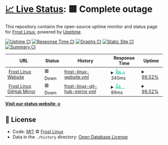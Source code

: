 # [📈 Live Status](https://frost-linux.github.io/uptime): <!--live status--> **🟥 Complete outage**

This repository contains the open-source uptime monitor and status page for [Frost Linux](https://frost-linux.github.io), powered by [Upptime](https://github.com/upptime/upptime).

[![Uptime CI](https://github.com/koj-co/upptime/workflows/Uptime%20CI/badge.svg)](https://github.com/koj-co/upptime/actions?query=workflow%3A%22Uptime+CI%22)
[![Response Time CI](https://github.com/koj-co/upptime/workflows/Response%20Time%20CI/badge.svg)](https://github.com/koj-co/upptime/actions?query=workflow%3A%22Response+Time+CI%22)
[![Graphs CI](https://github.com/koj-co/upptime/workflows/Graphs%20CI/badge.svg)](https://github.com/koj-co/upptime/actions?query=workflow%3A%22Graphs+CI%22)
[![Static Site CI](https://github.com/koj-co/upptime/workflows/Static%20Site%20CI/badge.svg)](https://github.com/koj-co/upptime/actions?query=workflow%3A%22Static+Site+CI%22)
[![Summary CI](https://github.com/koj-co/upptime/workflows/Summary%20CI/badge.svg)](https://github.com/koj-co/upptime/actions?query=workflow%3A%22Summary+CI%22)

<!--start: status pages-->
<!-- This summary is generated by Upptime (https://github.com/upptime/upptime) -->
<!-- Do not edit this manually, your changes will be overwritten -->
<!-- prettier-ignore -->
| URL | Status | History | Response Time | Uptime |
| --- | ------ | ------- | ------------- | ------ |
| <img alt="" src="https://icons.duckduckgo.com/ip3/frost-linux.github.io.ico" height="13"> [Frost Linux Website](https://frost-linux.github.io) | 🟥 Down | [frost-linux-website.yml](https://github.com/frost-linux/uptime/commits/HEAD/history/frost-linux-website.yml) | <details><summary><img alt="Response time graph" src="./graphs/frost-linux-website/response-time-week.png" height="20"> 340ms</summary><br><a href="https://frost-linux.github.io/uptime/history/frost-linux-website"><img alt="Response time 177" src="https://img.shields.io/endpoint?url=https%3A%2F%2Fraw.githubusercontent.com%2Ffrost-linux%2Fuptime%2FHEAD%2Fapi%2Ffrost-linux-website%2Fresponse-time.json"></a><br><a href="https://frost-linux.github.io/uptime/history/frost-linux-website"><img alt="24-hour response time 373" src="https://img.shields.io/endpoint?url=https%3A%2F%2Fraw.githubusercontent.com%2Ffrost-linux%2Fuptime%2FHEAD%2Fapi%2Ffrost-linux-website%2Fresponse-time-day.json"></a><br><a href="https://frost-linux.github.io/uptime/history/frost-linux-website"><img alt="7-day response time 340" src="https://img.shields.io/endpoint?url=https%3A%2F%2Fraw.githubusercontent.com%2Ffrost-linux%2Fuptime%2FHEAD%2Fapi%2Ffrost-linux-website%2Fresponse-time-week.json"></a><br><a href="https://frost-linux.github.io/uptime/history/frost-linux-website"><img alt="30-day response time 279" src="https://img.shields.io/endpoint?url=https%3A%2F%2Fraw.githubusercontent.com%2Ffrost-linux%2Fuptime%2FHEAD%2Fapi%2Ffrost-linux-website%2Fresponse-time-month.json"></a><br><a href="https://frost-linux.github.io/uptime/history/frost-linux-website"><img alt="1-year response time 211" src="https://img.shields.io/endpoint?url=https%3A%2F%2Fraw.githubusercontent.com%2Ffrost-linux%2Fuptime%2FHEAD%2Fapi%2Ffrost-linux-website%2Fresponse-time-year.json"></a></details> | <details><summary><a href="https://frost-linux.github.io/uptime/history/frost-linux-website">99.52%</a></summary><a href="https://frost-linux.github.io/uptime/history/frost-linux-website"><img alt="All-time uptime 99.99%" src="https://img.shields.io/endpoint?url=https%3A%2F%2Fraw.githubusercontent.com%2Ffrost-linux%2Fuptime%2FHEAD%2Fapi%2Ffrost-linux-website%2Fuptime.json"></a><br><a href="https://frost-linux.github.io/uptime/history/frost-linux-website"><img alt="24-hour uptime 96.63%" src="https://img.shields.io/endpoint?url=https%3A%2F%2Fraw.githubusercontent.com%2Ffrost-linux%2Fuptime%2FHEAD%2Fapi%2Ffrost-linux-website%2Fuptime-day.json"></a><br><a href="https://frost-linux.github.io/uptime/history/frost-linux-website"><img alt="7-day uptime 99.52%" src="https://img.shields.io/endpoint?url=https%3A%2F%2Fraw.githubusercontent.com%2Ffrost-linux%2Fuptime%2FHEAD%2Fapi%2Ffrost-linux-website%2Fuptime-week.json"></a><br><a href="https://frost-linux.github.io/uptime/history/frost-linux-website"><img alt="30-day uptime 99.89%" src="https://img.shields.io/endpoint?url=https%3A%2F%2Fraw.githubusercontent.com%2Ffrost-linux%2Fuptime%2FHEAD%2Fapi%2Ffrost-linux-website%2Fuptime-month.json"></a><br><a href="https://frost-linux.github.io/uptime/history/frost-linux-website"><img alt="1-year uptime 99.99%" src="https://img.shields.io/endpoint?url=https%3A%2F%2Fraw.githubusercontent.com%2Ffrost-linux%2Fuptime%2FHEAD%2Fapi%2Ffrost-linux-website%2Fuptime-year.json"></a></details>
| <img alt="" src="https://icons.duckduckgo.com/ip3/frost-linux.github.io.ico" height="13"> [Frost Linux GitHub Mirror](https://frost-linux.github.io/comet) | 🟥 Down | [frost-linux-git-hub-mirror.yml](https://github.com/frost-linux/uptime/commits/HEAD/history/frost-linux-git-hub-mirror.yml) | <details><summary><img alt="Response time graph" src="./graphs/frost-linux-git-hub-mirror/response-time-week.png" height="20"> 89ms</summary><br><a href="https://frost-linux.github.io/uptime/history/frost-linux-git-hub-mirror"><img alt="Response time 61" src="https://img.shields.io/endpoint?url=https%3A%2F%2Fraw.githubusercontent.com%2Ffrost-linux%2Fuptime%2FHEAD%2Fapi%2Ffrost-linux-git-hub-mirror%2Fresponse-time.json"></a><br><a href="https://frost-linux.github.io/uptime/history/frost-linux-git-hub-mirror"><img alt="24-hour response time 43" src="https://img.shields.io/endpoint?url=https%3A%2F%2Fraw.githubusercontent.com%2Ffrost-linux%2Fuptime%2FHEAD%2Fapi%2Ffrost-linux-git-hub-mirror%2Fresponse-time-day.json"></a><br><a href="https://frost-linux.github.io/uptime/history/frost-linux-git-hub-mirror"><img alt="7-day response time 89" src="https://img.shields.io/endpoint?url=https%3A%2F%2Fraw.githubusercontent.com%2Ffrost-linux%2Fuptime%2FHEAD%2Fapi%2Ffrost-linux-git-hub-mirror%2Fresponse-time-week.json"></a><br><a href="https://frost-linux.github.io/uptime/history/frost-linux-git-hub-mirror"><img alt="30-day response time 103" src="https://img.shields.io/endpoint?url=https%3A%2F%2Fraw.githubusercontent.com%2Ffrost-linux%2Fuptime%2FHEAD%2Fapi%2Ffrost-linux-git-hub-mirror%2Fresponse-time-month.json"></a><br><a href="https://frost-linux.github.io/uptime/history/frost-linux-git-hub-mirror"><img alt="1-year response time 67" src="https://img.shields.io/endpoint?url=https%3A%2F%2Fraw.githubusercontent.com%2Ffrost-linux%2Fuptime%2FHEAD%2Fapi%2Ffrost-linux-git-hub-mirror%2Fresponse-time-year.json"></a></details> | <details><summary><a href="https://frost-linux.github.io/uptime/history/frost-linux-git-hub-mirror">99.52%</a></summary><a href="https://frost-linux.github.io/uptime/history/frost-linux-git-hub-mirror"><img alt="All-time uptime 99.99%" src="https://img.shields.io/endpoint?url=https%3A%2F%2Fraw.githubusercontent.com%2Ffrost-linux%2Fuptime%2FHEAD%2Fapi%2Ffrost-linux-git-hub-mirror%2Fuptime.json"></a><br><a href="https://frost-linux.github.io/uptime/history/frost-linux-git-hub-mirror"><img alt="24-hour uptime 96.63%" src="https://img.shields.io/endpoint?url=https%3A%2F%2Fraw.githubusercontent.com%2Ffrost-linux%2Fuptime%2FHEAD%2Fapi%2Ffrost-linux-git-hub-mirror%2Fuptime-day.json"></a><br><a href="https://frost-linux.github.io/uptime/history/frost-linux-git-hub-mirror"><img alt="7-day uptime 99.52%" src="https://img.shields.io/endpoint?url=https%3A%2F%2Fraw.githubusercontent.com%2Ffrost-linux%2Fuptime%2FHEAD%2Fapi%2Ffrost-linux-git-hub-mirror%2Fuptime-week.json"></a><br><a href="https://frost-linux.github.io/uptime/history/frost-linux-git-hub-mirror"><img alt="30-day uptime 99.89%" src="https://img.shields.io/endpoint?url=https%3A%2F%2Fraw.githubusercontent.com%2Ffrost-linux%2Fuptime%2FHEAD%2Fapi%2Ffrost-linux-git-hub-mirror%2Fuptime-month.json"></a><br><a href="https://frost-linux.github.io/uptime/history/frost-linux-git-hub-mirror"><img alt="1-year uptime 99.99%" src="https://img.shields.io/endpoint?url=https%3A%2F%2Fraw.githubusercontent.com%2Ffrost-linux%2Fuptime%2FHEAD%2Fapi%2Ffrost-linux-git-hub-mirror%2Fuptime-year.json"></a></details>

<!--end: status pages-->

[**Visit our status website →**](https://frost-linux.github.io/uptime)

## 📄 License

- Code: [MIT](./LICENSE) © [Frost Linux](https://frost-linux.github.io)
- Data in the `./history` directory: [Open Database License](https://opendatacommons.org/licenses/odbl/1-0/)
